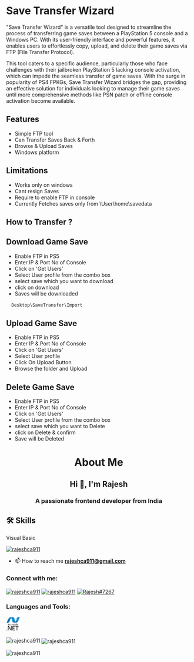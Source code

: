 
# Save Transfer Wizard

"Save Transfer Wizard" is a versatile tool designed to streamline the process of transferring game saves between a PlayStation 5 console and a Windows PC. With its user-friendly interface and powerful features, it enables users to effortlessly copy, upload, and delete their game saves via FTP (File Transfer Protocol).

This tool caters to a specific audience, particularly those who face challenges with their jailbroken PlayStation 5 lacking console activation, which can impede the seamless transfer of game saves. With the surge in popularity of PS4 FPKGs, Save Transfer Wizard bridges the gap, providing an effective solution for individuals looking to manage their game saves until more comprehensive methods like PSN patch or offline console activation become available.




## Features

- Simple FTP tool
- Can Transfer Saves Back & Forth
- Browse & Upload Saves
- Windows platform

## Limitations

- Works only on windows
- Cant resign Saves
- Require to enable FTP in console
- Currently Fetches saves only from \User\home\savedata




## How to Transfer ?
## Download Game Save

- Enable FTP in PS5
- Enter IP & Port No of Console
- Click on 'Get Users'
- Select User profile from the combo box
- select save which you want to download 
- click on download
- Saves will be downloaded
```bash
  Desktop\SaveTransfer\Import
```
## Upload Game Save
- Enable FTP in PS5
- Enter IP & Port No of Console
- Click on 'Get Users'
- Select User profile
- Click On Upload Button
- Browse the folder and Upload

## Delete Game Save

- Enable FTP in PS5
- Enter IP & Port No of Console
- Click on 'Get Users'
- Select User profile from the combo box
- select save which you want to Delete 
- click on Delete & confirm
- Save will be Deleted

<h1 align="center">About Me </h1>
<h2 align="center">Hi 👋, I'm Rajesh</h2>
<h3 align="center">A passionate frontend developer from India</h3>


## 🛠 Skills
Visual Basic



<p align="left"> <a href="https://twitter.com/rajeshca911" target="blank"><img src="https://img.shields.io/twitter/follow/rajeshca911?logo=twitter&style=for-the-badge" alt="rajeshca911" /></a> </p>

- 📫 How to reach me **rajeshca911@gmail.com**

<h3 align="left">Connect with me:</h3>
<p align="left">
<a href="https://twitter.com/rajeshca911" target="blank"><img align="center" src="https://raw.githubusercontent.com/rahuldkjain/github-profile-readme-generator/master/src/images/icons/Social/twitter.svg" alt="rajeshca911" height="30" width="40" /></a>
<a href="https://instagram.com/rajeshca911" target="blank"><img align="center" src="https://raw.githubusercontent.com/rahuldkjain/github-profile-readme-generator/master/src/images/icons/Social/instagram.svg" alt="rajeshca911" height="30" width="40" /></a>
<a href="https://discord.gg/Rajesh#7267" target="blank"><img align="center" src="https://raw.githubusercontent.com/rahuldkjain/github-profile-readme-generator/master/src/images/icons/Social/discord.svg" alt="Rajesh#7267" height="30" width="40" /></a>
</p>

<h3 align="left">Languages and Tools:</h3>
<p align="left"> <a href="https://dotnet.microsoft.com/" target="_blank" rel="noreferrer"> <img src="https://raw.githubusercontent.com/devicons/devicon/master/icons/dot-net/dot-net-original-wordmark.svg" alt="dotnet" width="40" height="40"/> </a> </p>

<p><img align="left" src="https://github-readme-stats.vercel.app/api/top-langs?username=rajeshca911&show_icons=true&locale=en&layout=compact" alt="rajeshca911" /></p>

<p>&nbsp;<img align="center" src="https://github-readme-stats.vercel.app/api?username=rajeshca911&show_icons=true&locale=en" alt="rajeshca911" /></p>

<p><img align="center" src="https://github-readme-streak-stats.herokuapp.com/?user=rajeshca911&" alt="rajeshca911" /></p>

